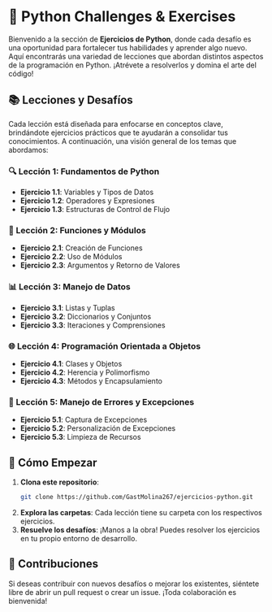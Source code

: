 # 🐍 Python Challenges & Exercises

Bienvenido a la sección de **Ejercicios de Python**, donde cada desafío es una oportunidad para fortalecer tus habilidades y aprender algo nuevo. Aquí encontrarás una variedad de lecciones que abordan distintos aspectos de la programación en Python. ¡Atrévete a resolverlos y domina el arte del código!

## 📚 Lecciones y Desafíos

Cada lección está diseñada para enfocarse en conceptos clave, brindándote ejercicios prácticos que te ayudarán a consolidar tus conocimientos. A continuación, una visión general de los temas que abordamos:

### 🔍 Lección 1: Fundamentos de Python
- **Ejercicio 1.1**: Variables y Tipos de Datos
- **Ejercicio 1.2**: Operadores y Expresiones
- **Ejercicio 1.3**: Estructuras de Control de Flujo

### 🔧 Lección 2: Funciones y Módulos
- **Ejercicio 2.1**: Creación de Funciones
- **Ejercicio 2.2**: Uso de Módulos
- **Ejercicio 2.3**: Argumentos y Retorno de Valores

### 📊 Lección 3: Manejo de Datos
- **Ejercicio 3.1**: Listas y Tuplas
- **Ejercicio 3.2**: Diccionarios y Conjuntos
- **Ejercicio 3.3**: Iteraciones y Comprensiones

### 🌐 Lección 4: Programación Orientada a Objetos
- **Ejercicio 4.1**: Clases y Objetos
- **Ejercicio 4.2**: Herencia y Polimorfismo
- **Ejercicio 4.3**: Métodos y Encapsulamiento

### 🔄 Lección 5: Manejo de Errores y Excepciones
- **Ejercicio 5.1**: Captura de Excepciones
- **Ejercicio 5.2**: Personalización de Excepciones
- **Ejercicio 5.3**: Limpieza de Recursos

## 🚀 Cómo Empezar

1. **Clona este repositorio**:  
   ```bash
   git clone https://github.com/GastMolina267/ejercicios-python.git
2. **Explora las carpetas**: 
    Cada lección tiene su carpeta con los respectivos ejercicios.
3. **Resuelve los desafíos**: 
    ¡Manos a la obra! Puedes resolver los ejercicios en tu propio entorno de desarrollo.

## 🎯 Contribuciones
Si deseas contribuir con nuevos desafíos o mejorar los existentes, siéntete libre de abrir un pull request o crear un issue. ¡Toda colaboración es bienvenida!